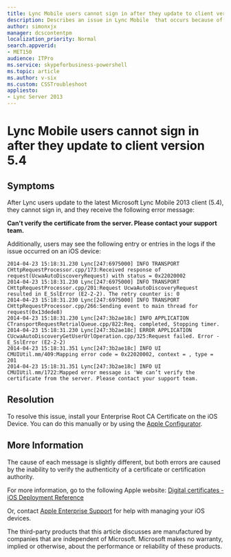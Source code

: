 ```yaml
---
title: Lync Mobile users cannot sign in after they update to client version 5.4
description: Describes an issue in Lync Mobile  that occurs because of certificate errors.
author: simonxjx
manager: dcscontentpm
localization_priority: Normal
search.appverid: 
- MET150
audience: ITPro
ms.service: skypeforbusiness-powershell
ms.topic: article
ms.author: v-six
ms.custom: CSSTroubleshoot
appliesto:
- Lync Server 2013
---
```


# Lync Mobile users cannot sign in after they update to client version 5.4

## Symptoms

After Lync users update to the latest Microsoft Lync Mobile 2013 client (5.4), they cannot sign in, and they receive the following error message:

**Can't verify the certificate from the server. Please contact your support team.**

Additionally, users may see the following entry or entries in the logs if the issue occurred on an iOS device: 

```AsciiDoc
2014-04-23 15:18:31.230 Lync[247:6975000] INFO TRANSPORT CHttpRequestProcessor.cpp/173:Received response of request(UcwaAutoDiscoveryRequest) with status = 0x22020002
2014-04-23 15:18:31.230 Lync[247:6975000] INFO TRANSPORT CHttpRequestProcessor.cpp/201:Request UcwaAutoDiscoveryRequest resulted in E_SslError (E2-2-2). The retry counter is: 0
2014-04-23 15:18:31.230 Lync[247:6975000] INFO TRANSPORT CHttpRequestProcessor.cpp/266:Sending event to main thread for request(0x13dede8)
2014-04-23 15:18:31.230 Lync[247:3b2ae18c] INFO APPLICATION CTransportRequestRetrialQueue.cpp/822:Req. completed, Stopping timer.
2014-04-23 15:18:31.230 Lync[247:3b2ae18c] ERROR APPLICATION CUcwaAutoDiscoveryGetUserUrlOperation.cpp/325:Request failed. Error - E_SslError (E2-2-2)
2014-04-23 15:18:31.351 Lync[247:3b2ae18c] INFO UI CMUIUtil.mm/409:Mapping error code = 0x22020002, context = , type = 201
2014-04-23 15:18:31.351 Lync[247:3b2ae18c] INFO UI CMUIUtil.mm/1722:Mapped error message is 'We can’t verify the certificate from the server. Please contact your support team.
```

## Resolution

To resolve this issue, install your Enterprise Root CA Certificate on the iOS Device. You can do this manually or by using the [Apple Configurator](https://www.apple.com/support/business-education/apple-configurator/). 

## More Information

The cause of each message is slightly different, but both errors are caused by the inability to verify the authenticity of a certificate or certification authority.

For more information, go to the following Apple website: 
[Digital certificates - iOS Deployment Reference](https://help.apple.com/deployment/ios/#/apddb157952e)

Or, contact [Apple Enterprise Support](https://www.apple.com/support/enterprise/) for help with managing your iOS devices.

The third-party products that this article discusses are manufactured by companies that are independent of Microsoft. Microsoft makes no warranty, implied or otherwise, about the performance or reliability of these products.
